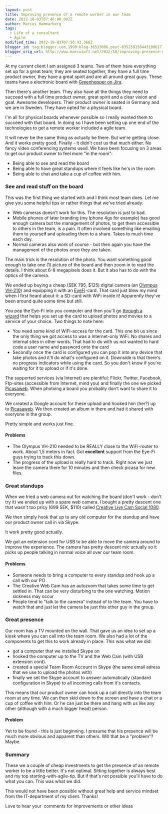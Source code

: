 ```yaml
---
layout: post
title: Improving presence of a remote worker in our team
date: 2012-10-03T07:46:00.002Z
author: Marcus Hammarberg
tags:
  - Life of a consultant
  - Agile
modified_time: 2012-10-03T07:56:43.366Z
blogger_id: tag:blogger.com,1999:blog-36533086.post-835259150443180617
blogger_orig_url: http://www.marcusoft.net/2012/10/improving-presence-of-remote-worker-in.html
---
```



At my current client I am assigned 3 teams. Two of them have
everything set up for a great team; they are seated together, they have
a full time product owner, they have a great spirit and are all around
great guys. These teams have a electronic board with
<a href="http://www.atlassian.com/software/greenhopper/overview"
target="_blank">Greenhopper on Jira</a>.

Then there's another team. They also have all the things they need to
succeed with a full time product owner, great spirit and a clear vision
and goal. Awesome developers. Their product owner is seated in Germany
and we are in Sweden. They have opted for a physical board.

I'm all for physical boards whenever possible so I really wanted them to
succeed with that board. In doing so I have been setting up one end of
the technologies to get a remote worker included a agile team.

It will never be the same thing as actually be there. But we're getting
close. And it works pretty good. Finally - it didn't cost us that much
either. No fancy video conferencing systems used.
We have been focusing on 3 areas to get our
product owner to feel more "in the room":

- Being able to see and read the board
- Being able to have great standups where it feels like he's in the
    room
- Being able to chat and take a cup of coffee with him.

### See and read stuff on the board

This was the first thing we started with and I think most team does. Let
me give you some helpful tips or rather things that we've tried already:

- Web cameras doesn't work for this. The resolution is just to bad.
- Mobile phones of later branding (my Iphone 4gs for example) has good
    enough camera but the management of photos, to get them accessible
    to others in the team, is a pain. It often involved something like
    emailing them to yourself and uploading them to a share. Takes to
    much time each day.
- Normal cameras also work of course - but then again you have the
    management of the photos once they are taken.

The main trick is the resolution of the photo. You want something good
enough to take one (1) picture of the board and then zoom in to read the
details. I think about 6-8 megapixels does it. But it also has to do
with the optics of the camera.

We ended up buying a cheap (SEK 795, $125) digital camera (an
<a href="http://www.imaging-resource.com/PRODS/VH210/VH210A.HTM"
target="_blank">Olympus VH-210</a>) and equipping it with an
<a href="http://www.eye.fi/" target="_blank">EyeFi</a>-card. That card
just blew my mind when I first heard about it: a SD-card with WiFi
inside it! Apparently they've been around quite some time but still.

You pop the Eye-Fi into you computer and then you'll go
<a href="http://support.eye.fi/cards/start/setup-eye-fi-card/"
target="_blank">through a wizard</a> that helps you set up the card to
upload photos and movies to a service of your choice. Two things to note
here:

- You need some kind of WiFi-access for the card. This one bit us
    since the only thing we got access to was a Internet-only WiFi. No
    shares and internal sites in other words. That had to do with us not
    wanted to hard code a user name and password onto the card
- Secondly once the card is configured you can pop it into any device
    that take photos and it'll do what's configured on it. Downside is
    that there's no progress indicators while using the card. So you
    don't know if you're waiting for it to upload or if it's done.

The supported services (via Internet) are plentiful; Flickr, Twitter,
Facebook, Ftp-sites (accessible from Internet, mind you) and finally the
one we picked
<a href="https://picasaweb.google.com/" target="_blank">Picasaweb</a>.
When photoing a board you probably don't want to share it to everyone.

We created a Google account for these upload and hooked him (her?) up
to <a href="https://picasaweb.google.com/" target="_blank">Picasaweb</a>.
We then created an album in there and had it shared with everyone in the
group.

Pretty simple and works just fine.

#### Problems

- The Olympus VH-210 needed to be REALLY close to the WiFi-router to
    work. About 1,5 meters in fact. Got **excellent** support from the
    Eye-Fi guys trying to track this down.
- The progress of the upload is really hard to track. Right now we
    just leave the camera there for 10 minutes and then check picasa for
    new files.

### Great standups

When we tried a web camera out for watching the board (don't work -
don't try it) we ended up with a spare web camera. I bought a pretty
descent one that wasn't too pricy (699 SEK, $110) called <a
href="http://www.webhallen.com/se-sv/hardvara/127224-creative_webcam_live_cam_socialize_hd_1080/"
target="_blank">Creative Live Cam Social 1080</a>.

We then simply hook that up to any old computer for the standup and have
our product owner call in via Skype.

It work pretty good actually.

We got an extension cord for USB to be able to move the camera around to
improve the experience. The camera has pretty descent mic actually so it
picks up people talking in normal voice all over our team room.

#### Problems

- Someone needs to bring a computer to every standup and hook up a
    call with our PO
- The Creative Web Cam has an autozoom that takes some time to get
    settled in. That can be very disturbing to the one watching. Motion
    sickness may occur
- People tend to "talk to the camera" instead of to the team. You have
    to watch that and just let the camera be just this other guy in the
    group.

### Great presence

Our room has a TV mounted on the wall. That gave us an idea to set up a
kiosk where you can call into the team room. We also had a lot of the
components to get this to work already in place. This was what we did:

- got a computer that we installed Skype on
- hooked the computer up to the TV and the Web Cam (with USB extension
    cord).
- created a special Team Room Account in Skype (the same email adress
    that we use to upload the photos with)
- finally we set the Skype account to answer automatically (standard
    configuration in Skype) to all incoming calls from it's contacts.

This means that our product owner can hook up a call directly into the
team room at any time. We can then skid down to the screen and have a
chat or a cup of coffee with him. Or he can just be there and hang with
us like any other (although with a much bigger head) person.

#### Problem

Yet to be found - this is just beginning. I presume that
his presence will be much more obvious and apparent than others. Will
that be a "problem"? Maybe.

### Summary

These we a couple of cheap investments to get the presence of an remote
worker to be a little better. It's not optimal. Sitting together is
always best and my top starting-with-agile-tip. But if that's not
possible you'll have to do what you can. This was what we did.

This would not have been possible without great help and service mindset
from the IT-department of my client. Thanks!

Love to hear your  comments for improvements or other ideas
